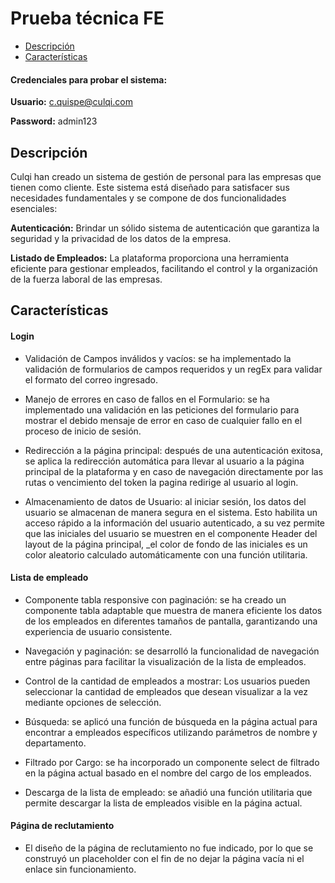 # Prueba técnica FE

- [Descripción](#características)
- [Características](#características)
<!-- - [Capturas de Pantalla](#capturas-de-pantalla)
- [Proceso de desarrollo](#capturas-de-pantalla) -->

#### Credenciales para probar el sistema:
**Usuario:** c.quispe@culqi.com

**Password:** admin123

## Descripción

Culqi han creado un sistema de gestión de personal para las empresas que tienen como cliente. Este sistema está diseñado para satisfacer sus necesidades fundamentales y se compone de dos funcionalidades esenciales:

**Autenticación:** Brindar un sólido sistema de autenticación que garantiza la seguridad y la privacidad de los datos de la empresa.

**Listado de Empleados:** La plataforma proporciona una herramienta eficiente para gestionar empleados, facilitando el control y la organización de la fuerza laboral de las empresas.

## Características

#### Login

- Validación de Campos inválidos y vacíos: se ha implementado la validación de formularios de campos requeridos y un regEx para validar el formato del correo ingresado.

- Manejo de errores en caso de fallos en el Formulario: se ha implementado una validación en las peticiones del formulario para mostrar el debido mensaje de error en caso de cualquier fallo en el proceso de inicio de sesión.

- Redirección a la página principal: después de una autenticación exitosa, se aplica la redirección automática para llevar al usuario a la página principal de la plataforma y en caso de navegación directamente por las rutas o vencimiento del token la pagina redirige al usuario al login.

- Almacenamiento de datos de Usuario: al iniciar sesión, los datos del usuario se almacenan de manera segura en el sistema. Esto habilita un acceso rápido a la información del usuario autenticado, a su vez permite que las iniciales del usuario se muestren en el componente Header del layout de la página principal, \_el color de fondo de las iniciales es un color aleatorio calculado automáticamente con una función utilitaria.

#### Lista de empleado

- Componente tabla responsive con paginación: se ha creado un componente tabla adaptable que muestra de manera eficiente los datos de los empleados en diferentes tamaños de pantalla, garantizando una experiencia de usuario consistente.

- Navegación y paginación: se desarrolló la funcionalidad de navegación entre páginas para facilitar la visualización de la lista de empleados.

- Control de la cantidad de empleados a mostrar: Los usuarios pueden seleccionar la cantidad de empleados que desean visualizar a la vez mediante opciones de selección.

- Búsqueda: se aplicó una función de búsqueda en la página actual para encontrar a empleados específicos utilizando parámetros de nombre y departamento.

- Filtrado por Cargo: se ha incorporado un componente select de filtrado en la página actual basado en el nombre del cargo de los empleados.

- Descarga de la lista de empleado: se añadió una función utilitaria que permite descargar la lista de empleados visible en la página actual.


#### Página de reclutamiento

- El diseño de la página de reclutamiento no fue indicado, por lo que se construyó un placeholder con el fin de no dejar la página vacía ni el enlace sin funcionamiento.
